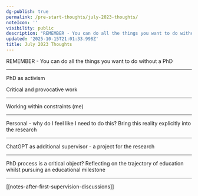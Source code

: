 ```yaml
---
dg-publish: true
permalink: /pre-start-thoughts/july-2023-thoughts/
noteIcon: ''
visibility: public
description: "REMEMBER - You can do all the things you want to do without a PhD\n\n---\n\nPhD as activism\_\n\nCritical and provocative work\n\n--- \n\nWorking within constraints (me)\n\n"
updated: '2025-10-15T21:01:33.998Z'
title: July 2023 Thoughts
---
```


REMEMBER - You can do all the things you want to do without a PhD

---

PhD as activism 

Critical and provocative work

--- 

Working within constraints (me)

---

Personal - why do I feel like I need to do this? Bring this reality explicitly into the research

---  

ChatGPT as additional supervisor - a project for the research

---

PhD process is a critical object? Reflecting on the trajectory of education whilst pursuing an educational milestone 

---
[[notes-after-first-supervision-discussions]]
  

